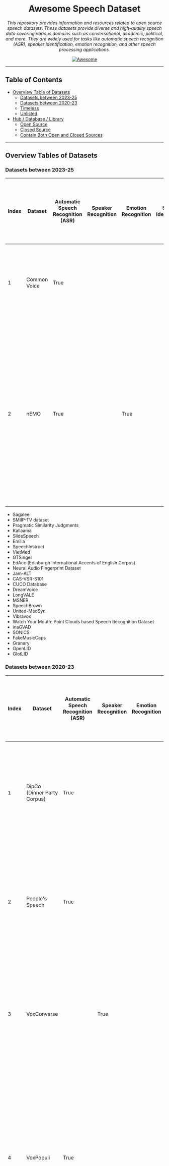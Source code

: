 <div align="center">

# Awesome Speech Dataset

*This repository provides information and resources related to open source speech datasets. These datasets provide
diverse and high-quality speech data covering various domains such as conversational, academic, political, and more.
They are widely used for tasks like automatic speech recognition (ASR), speaker identification, emotion recognition, and
other speech processing applications.*

[![Awesome](https://awesome.re/badge.svg)](https://awesome.re)

</div>

---

## Table of Contents

- [Overview Table of Datasets](#overview-tables-of-datasets)
    - [Datasets between 2023-25](#datasets-between-2023-25)
    - [Datasets between 2020-23](#datasets-between-2020-23)
    - [Timeless](#timeless)
    - [Unlisted](#unlisted)
- [Hub / Database / Library](#hub--database--library)
    - [Open Source](#open-source)
    - [Closed Source](#closed-source)
    - [Contain Both Open and Closed Sources](#contain-both-open-and-closed-sources)

---

## Overview Tables of Datasets

### Datasets between 2023-25

| Index | Dataset      | Automatic Speech Recognition (ASR) | Speaker Recognition | Emotion Recognition | Speaker Identification | Speaker Verification | Speech Separation | Speaker Diarisation (Diarization) | Voice Activity Detection (VAD) / Speech Activity Detection (SAD) / Speech Detection | Speech Enhancement | Answering Machine Detection (AMD) | Spoken Language Understanding (SLU) | Speech Translation (ST) | Language Identification (LID) | Text to Speech (TTS) | Spoken NER | Source separation | Dialogue Act Recognition | Keyword Spotting | Audio-Visual(AV) | Download                                                     | Multilingual | Source                     | Version | Paper                                                                           | Interspeech | Description                                                                                                                                                                                                                                                                                                                  |
|-------|--------------|------------------------------------|---------------------|---------------------|------------------------|----------------------|-------------------|-----------------------------------|-------------------------------------------------------------------------------------|--------------------|-----------------------------------|-------------------------------------|-------------------------|-------------------------------|----------------------|------------|-------------------|--------------------------|------------------|------------------|--------------------------------------------------------------|--------------|----------------------------|---------|---------------------------------------------------------------------------------|-------------|------------------------------------------------------------------------------------------------------------------------------------------------------------------------------------------------------------------------------------------------------------------------------------------------------------------------------|
| 1     | Common Voice | True                               |                     |                     |                        |                      |                   |                                   |                                                                                     |                    |                                   |                                     |                         |                               |                      |            |                   |                          |                  |                  | [Common Voice](https://commonvoice.mozilla.org/en/datasets)  | True         | Mozilla Foundation         | 21      |                                                                                 |             | Massive multilingual, crowd-sourced speech corpus with 20,408+ hours across 124 languages (CC0 licensed).                                                                                                                                                                                                                    |
| 2     | nEMO         | True                               |                     | True                |                        |                      |                   |                                   |                                                                                     |                    |                                   |                                     |                         |                               | True                 |            |                   |                          |                  |                  | [amu-cai/nEMO](https://huggingface.co/datasets/amu-cai/nEMO) |              | Adam Mickiewicz University |         | [nEMO: Dataset of Emotional Speech in Polish](https://arxiv.org/abs/2404.06292) |             | nEMO is a Creative Commons-licensed corpus of 4,481 Polish speech recordings by nine actors portraying six emotions (anger, fear, happiness, sadness, surprise, neutral), each with audio, orthographic and normalized transcriptions, and speaker metadata, designed for speech emotion recognition, ASR, and TTS research. |

* Sagalee
* SMIIP-TV dataset
* Pragmatic Similarity Judgments
* Kallaama
* SlideSpeech
* Emilia
* SpeechInstruct
* VietMed
* GTSinger
* EdAcc (Edinburgh International Accents of English Corpus)
* Neural Audio Fingerprint Dataset
* Jam-ALT
* CAS-VSR-S101
* CUCO Database
* DreamVoice
* LongVALE
* MSNER
* SpeechBrown
* United-MedSyn
* Vibravox
* Watch Your Mouth: Point Clouds based Speech Recognition Dataset
* inaGVAD
* SONICS
* FakeMusicCaps
* Granary
* OpenLID
* GlotLID

### Datasets between 2020-23

| Index | Dataset                     | Automatic Speech Recognition (ASR) | Speaker Recognition | Emotion Recognition | Speaker Identification | Speaker Verification | Speech Separation | Speaker Diarisation (Diarization) | Voice Activity Detection (VAD) / Speech Activity Detection (SAD) / Speech Detection | Speech Enhancement | Answering Machine Detection (AMD) | Spoken Language Understanding (SLU) | Speech Translation (ST) | Language Identification (LID) | Text to Speech (TTS) | Spoken NER | Source separation | Dialogue Act Recognition | Keyword Spotting | Audio-Visual(AV) | Download                                                                             | Multilingual | Source               | Version | Paper                                                                                                                                                                      | Interspeech | Description                                                                                                                                                                                                                                                                                                                               |
|-------|-----------------------------|------------------------------------|---------------------|---------------------|------------------------|----------------------|-------------------|-----------------------------------|-------------------------------------------------------------------------------------|--------------------|-----------------------------------|-------------------------------------|-------------------------|-------------------------------|----------------------|------------|-------------------|--------------------------|------------------|------------------|--------------------------------------------------------------------------------------|--------------|----------------------|---------|----------------------------------------------------------------------------------------------------------------------------------------------------------------------------|-------------|-------------------------------------------------------------------------------------------------------------------------------------------------------------------------------------------------------------------------------------------------------------------------------------------------------------------------------------------|
| 1     | DipCo (Dinner Party Corpus) | True                               |                     |                     | True                   |                      |                   |                                   |                                                                                     |                    |                                   |                                     |                         |                               |                      |            | True              |                          |                  |                  | [DiPCo -- Dinner Party Corpus](https://zenodo.org/records/8122551)                   |              | Amazon               |         | [DiPCo -- Dinner Party Corpus](https://arxiv.org/abs/1909.13447)                                                                                                           | True        | The Dinner Party Corpus (DiPCo) is a multi-microphone dataset of natural English dinner-table conversations designed for benchmarking noise-robust and distant speech processing tasks.                                                                                                                                                   |
| 2     | People's Speech             | True                               |                     |                     |                        |                      |                   |                                   |                                                                                     |                    |                                   |                                     |                         |                               |                      |            |                   |                          |                  |                  | [MLCommons/peoples_speech](https://huggingface.co/datasets/MLCommons/peoples_speech) |              | MLCommons            | 1       | [The People's Speech: A Large-Scale Diverse English Speech Recognition Dataset for Commercial Usage](https://arxiv.org/abs/2111.09344)                                     |             | The People's Speech dataset is a free-to-download, 30,000-hour (and growing) supervised conversational English speech recognition corpus licensed for academic and commercial use under CC-BY-SA.                                                                                                                                         |
| 3     | VoxConverse                 |                                    | True                |                     | True                   | True                 |                   | True                              |                                                                                     |                    |                                   |                                     |                         |                               |                      |            |                   |                          |                  | True             | [VoxConverse](https://mm.kaist.ac.kr/datasets/voxconverse/)                          |              | University of Oxford | 0.3     | [Spot the conversation: speaker diarisation in the wild](https://arxiv.org/abs/2007.01216)                                                                                 | True        | VoxConverse is an audio-visual speaker diarization dataset comprising over 50 hours of multispeaker clips of human speech, automatically extracted and time-aligned from “in the wild” YouTube videos                                                                                                                                     |
| 4     | VoxPopuli                   | True                               |                     |                     |                        |                      |                   |                                   |                                                                                     |                    |                                   |                                     |                         |                               |                      |            |                   |                          |                  |                  | [facebook/voxpopuli](https://huggingface.co/datasets/facebook/voxpopuli)             | True         | Facebook / Meta      |         | [VoxPopuli: A Large-Scale Multilingual Speech Corpus for Representation Learning, Semi-Supervised Learning and Interpretation](https://aclanthology.org/2021.acl-long.80/) |             | VoxPopuli is a large-scale multilingual speech corpus comprising 400 000 hours of unlabeled audio in 23 European languages, 1 800 hours of transcribed speech in 15 languages, and 17 300 hours of aligned oral interpretations, designed for unsupervised representation learning, semi-supervised ASR, and speech translation research. |

1. GigaSpeech
2. Multilingual LibriSpeech (MLS)
3. AISHELL (4)
4. ESD (Emotional Speech Database)
5. WenetSpeech
6. BEAT (Body-Expression-Audio-Text)
7. Samanantar
8. SEP-28k (Stuttering Events in Podcasts)
9. GUM
10. speechocean762
11. BSTC (Baidu Speech Translation Corpus)
12. MagicData-RAMC
13. SOMOS
14. EARS
15. SwissDial
16. Europarl-ASR
17. ADIMA
18. Samrómur L2 22.09
19. MediaSpeech
20. Totonac Resources
21. Multilingual TEDx
22. ASCEND
23. NISP
24. NISQA Speech Quality Corpus
25. Silent Speech EMG
26. VESUS
27. Vāksañcayaḥ (Sanskrit Speech Corpus by IIT Bombay)
28. DDS (Device-Degraded Speech)
29. ATIS (Air Travel Information System)

### Timeless

| Index | Dataset                                           | Automatic Speech Recognition (ASR) | Speaker Recognition | Emotion Recognition | Speaker Identification | Speaker Verification | Speech Separation | Speaker Diarisation (Diarization) | Voice Activity Detection (VAD) / Speech Activity Detection (SAD) / Speech Detection | Speech Enhancement | Answering Machine Detection (AMD) | Spoken Language Understanding (SLU) | Speech Translation (ST) | Language Identification (LID) | Text to Speech (TTS) | Spoken NER | Source separation | Dialogue Act Recognition | Keyword Spotting | Audio-Visual(AV) | Download                                                                                  | Multilingual | Source                                                                                     | Version | Paper                                                                                                                                                                                                                                                             | Interspeech | Description                                                                                                                                                                                                                                                                                                                        |
|-------|---------------------------------------------------|------------------------------------|---------------------|---------------------|------------------------|----------------------|-------------------|-----------------------------------|-------------------------------------------------------------------------------------|--------------------|-----------------------------------|-------------------------------------|-------------------------|-------------------------------|----------------------|------------|-------------------|--------------------------|------------------|------------------|-------------------------------------------------------------------------------------------|--------------|--------------------------------------------------------------------------------------------|---------|-------------------------------------------------------------------------------------------------------------------------------------------------------------------------------------------------------------------------------------------------------------------|-------------|------------------------------------------------------------------------------------------------------------------------------------------------------------------------------------------------------------------------------------------------------------------------------------------------------------------------------------|
| 1     | AMI Corpus                                        | True                               |                     | True                |                        |                      |                   | True                              |                                                                                     |                    |                                   |                                     |                         |                               |                      | True       |                   | True                     |                  |                  | [AMI Corpus](https://groups.inf.ed.ac.uk/ami/corpus/index.shtml)                          |              | University of Edinburgh                                                                    |         | [RECOGNITION AND UNDERSTANDING OF MEETINGS THE AMI AND AMIDA PROJECTS](https://www.cstr.ed.ac.uk/downloads/publications/2007/ami-asru2007.pdf)                                                                                                                    |             | The AMI Corpus is a publicly available 100-hour multimodal dataset of English four-person meetings recorded in instrumented rooms with synchronized audio, video, and pen/whiteboard streams, richly annotated for orthographic transcripts, dialogue acts, topic segmentation, summarization, named entities, gestures, and more. |
| 2     | CHiME                                             | True                               |                     |                     |                        |                      |                   | True                              | True                                                                                | True               |                                   |                                     |                         |                               |                      |            |                   |                          |                  |                  | [CHiME-6](https://openslr.org/150/)                                                       |              | University of Sheffield                                                                    | 6       | [CHiME-6 Challenge:Tackling Multispeaker Speech Recognition for Unsegmented Recordings](https://arxiv.org/abs/2004.09249)                                                                                                                                         | True        | A series of datasets focusing on speech in noisy environments (streets, cafés, homes). Includes CHiME-4 and CHiME-5/6, used for robust, far‐field ASR research.                                                                                                                                                                    |
| 3     | DAPS (Device and Produced Speech)                 |                                    |                     |                     |                        |                      |                   |                                   |                                                                                     | True               |                                   |                                     |                         |                               |                      |            |                   |                          |                  |                  | [DAPS (Device and Produced Speech) Dataset](https://zenodo.org/records/4660670)           |              | Adobe Research / Center for Computer Research in Music and Acoustics (Stanford University) |         | [Can we Automatically Transform Speech Recorded on Common Consumer Devices in Real-World Environments into Professional Production Quality Speech? — A Dataset, Insights, and Challenges](https://ccrma.stanford.edu/~gautham/Site/daps_files/mysore-spl2015.pdf) |             | Thought for a couple of seconds The DAPS dataset is an aligned corpus of clean, professionally produced, and consumer-device recorded speech samples designed to train and evaluate algorithms that transform everyday recordings into studio-quality audio.                                                                       |
| 4     | LibriSpeech                                       | True                               |                     |                     |                        |                      |                   |                                   |                                                                                     |                    |                                   |                                     |                         |                               |                      |            |                   |                          |                  |                  | [LibriSpeech ASR corpus](https://www.openslr.org/12)                                      |              | Johns Hopkins University                                                                   |         | [LIBRISPEECH: AN ASR CORPUS BASED ON PUBLIC DOMAIN AUDIO BOOKS](https://www.danielpovey.com/files/2015_icassp_librispeech.pdf)                                                                                                                                    |             | LibriSpeech is a 1,000-hour read English speech corpus derived from public-domain audiobooks, freely available under a CC BY 4.0 license for training and evaluating automatic speech recognition systems.                                                                                                                         |
| 5     | LibriVox                                          | True                               |                     |                     |                        |                      |                   |                                   |                                                                                     |                    |                                   |                                     |                         |                               |                      |            |                   |                          |                  |                  | [The LibriVox Free Audiobook Collection](https://archive.org/details/librivoxaudio)       |              | Hugh McGuire & Worldwide Volunteers                                                        |         |                                                                                                                                                                                                                                                                   |             | LibriVox is a volunteer-driven project founded in 2005 to make all public domain books freely available in audio format, with recordings read and shared by volunteers worldwide                                                                                                                                                   |
| 6     | MS-SNSD (Microsoft Scalable Noisy Speech Dataset) |                                    |                     |                     |                        |                      |                   |                                   |                                                                                     | True               |                                   |                                     |                         |                               |                      |            |                   |                          |                  |                  | [microsoft/MS-SNSD](https://github.com/microsoft/MS-SNSD)                                 |              | Microsoft                                                                                  |         | [A Scalable Noisy Speech Dataset and Online Subjective Test Framework](https://arxiv.org/abs/1909.08050)                                                                                                                                                          | True        | The Microsoft Scalable Noisy Speech Dataset (MS-SNSD) is an open-source collection of paired clean and noisy English speech clips—augmented with diverse noise types and configurable SNR levels—to facilitate scalable training and evaluation of deep learning–based speech enhancement models.                                  |
| 7     | Speech Commands                                   |                                    |                     |                     |                        |                      |                   |                                   |                                                                                     |                    |                                   |                                     |                         |                               |                      |            |                   |                          | True             |                  | [torchaudio.datasets.SPEECHCOMMANDS](https://docs.pytorch.org/audio/stable/datasets.html) |              | Google                                                                                     | 2       | [Speech Commands: A Dataset for Limited-Vocabulary Speech Recognition](https://arxiv.org/abs/1804.03209)                                                                                                                                                          |             | The Speech Commands dataset is a publicly available collection of one-second English audio clips of 35 distinct spoken words, designed to train and benchmark small-footprint, on-device keyword-spotting models.                                                                                                                  |
| 8     | Spoken Wikipedia Corpora                          | True                               |                     |                     |                        |                      |                   |                                   |                                                                                     |                    |                                   |                                     |                         |                               | True                 |            |                   |                          |                  |                  | [The Spoken Wikipedia Corpora](https://nats.gitlab.io/swc/)                               | True         | Hamburg University                                                                         | 2       | [Mining the Spoken Wikipedia for Speech Data and Beyond](https://aclanthology.org/L16-1735/)                                                                                                                                                                      |             | The Spoken Wikipedia Corpus is a freely licensed, multilingual dataset of time-aligned audio recordings and text transcripts of Wikipedia articles, produced via an automated scraping and alignment pipeline.                                                                                                                     |
| 9     | VoxCeleb                                          | True                               | True                | True                | True                   | True                 | True              |                                   |                                                                                     |                    |                                   |                                     |                         |                               |                      |            |                   |                          |                  | True             | [VoxCeleb](https://www.robots.ox.ac.uk/~vgg/data/voxceleb/vox2.html)                      | True         | University of Oxford                                                                       | 2       | [VoxCeleb2: Deep Speaker Recognition](https://www.robots.ox.ac.uk/~vgg/publications/2018/Chung18a/chung18a.pdf)                                                                                                                                                   | True        | Over 1 million utterances from 6,112 speakers (~2,442 hours) for state-of-the-art speaker recognition research.                                                                                                                                                                                                                    |
| 10    | WHAM!                                             |                                    |                     |                     |                        |                      | True              |                                   |                                                                                     | True               |                                   |                                     |                         |                               |                      |            | True              |                          |                  |                  | [WHAM!](http://wham.whisper.ai/)                                                          |              | Mitsubishi Electric Research Laboratories (MERL) /  Whisper.ai                             |         | [WHAM!: Extending Speech Separation to Noisy Environments](https://arxiv.org/abs/1907.01160)                                                                                                                                                                      | True        | The WHAM! dataset pairs two-speaker WSJ0 mixtures with real ambient noise recorded in San Francisco Bay Area venues to benchmark speech separation and enhancement models under realistic noisy conditions.                                                                                                                        |

1. MUSAN
2. WSJ0-2mix
3. TED-LIUM
4. VoxForge
5. VOCASET
6. JVS corpus
7. GRID
8. CMU Wilderness Multilingual Speech Dataset
9. MuST-C
10. Europarl (European Parliament Proceedings Parallel Corpus)
11. LRS2 (Lip Reading Sentences 2)
12. IEMOCAP
13. MELD (Multimodal EmotionLines Dataset)
14. MSP-IMPROV
15. CREMA-D
16. RAVDESS
17. AVA (Atomic Visual Actions)
18. Fluent Speech Commands
19. MIR Corpora
20. NIST SRE (SRE Data)
21. SITW
22. DIHARD
23. Voicebank DEMAND
24. SLURP
25. Tatoeba
26. CMUDict

### Unlisted

_Reasons: Insufficient information, extracted/derived from another dataset, not open source, out of date, specific
tasks, etc._

* **Insufficient information:** Lack of accompanying research paper, missing downloading steps, absence of metadata or
  data dictionary, and unclear or unspecified annotation, dataset sources, or recording/collecting details.

* **Extracted/Derived from another dataset:** Dataset has been derived or extracted from another pre-existing dataset.

* **Not open source:** Limited access due to insufficient publicly available information, many aspects being
  confidential, or availability restricted only to paid access.

* **Out of date:** Dataset is older than five years, indicating potential obsolescence.

* **Specific tasks:** Dataset is tailored for highly specialized subtasks or very specific applications.

| Index | Dataset | Description |
|-------|---------|-------------|
| 1     | AESDD   |             |

1. AESDD
2. Audiocite
3. AudioSet
4. aGender
5. AliMeeting
6. ANAD
7. Arabic Speech Corpus
8. Att-HACK
9. AudioMNIST
10. AVSpeech
11. BAVED
12. BibleTTS
13. CALLHOME American English Speech
14. Café
15. ClovaCall
16. CML-TTS
17. CMU-MOSEI
18. CN-CELEB
19. Common Phone
20. Coswara
21. CoVoST
22. CoVoST2
23. CVSS
24. DAPS
25. DCASE 2014
26. DEEP-VOICE
27. DEMoS
28. Earnings-21
29. EasyCom
30. Europarl-ST
31. EMOVO
32. Emo-DB
33. EmoSynth
34. EmoV-DB
35. EPIC-KITCHENS-100
36. EPIC-SOUNDS
37. EMNS
38. EmoFilm
39. eNTERFACE05
40. Fisher English Training Speech
41. Flickr Audio Caption Corpus
42. FMFCC-A
43. Free Spoken Digit Dataset
44. FSD50K
45. GEMEP corpus
46. GigaST
47. Golos
48. Hi-Fi TTS (Hi-Fi Multi-Speaker English TTS Dataset)
49. HowTo100M
50. Hume-VB
51. HumBug Zooniverse
52. IBM Voicemail Corpus
53. ICSI Corpus
54. IISc-MILE Kannada ASR Corpus
55. IISc-MILE Tamil ASR Corpus
56. InfantMarmosetsVox
57. Infobip AMD
58. Interview
59. ISOLET
60. JL corpus
61. KazakhTTS
62. KSC (Kazakh Speech Corpus)
63. Keio-ESD
64. Kosp2e
65. LEGO Spoken Dialogue Corpus
66. Libri-Adapt
67. Libri-Mixed-Speakers
68. LibriCSS
69. LibriMix
70. LibriTTS
71. LibriTTS-R
72. LJSpeech
73. LJSpeech-1.1
74. MaSS
75. MeerKAT: Meerkat Kalahari Audio Transcripts
76. Mini LibriSpeech
77. MobvoiHotwords
78. Mohammed
79. MOSI
80. MRDA
81. MSP Podcast Corpus
82. MSNER
83. MSR-86K
84. Mudestreda (Mudestreda Multimodal Device State Recognition Dataset)
85. Multimodal PISA (Multimodal Piano Skills Assessment)
86. MuSe-CAR
87. Nepali Text-to-Speech Data (Male and Female)
88. NTIMIT
89. OGVC
90. ParlamentParla
91. PartialSpoof
92. PC-GITA
93. PCVC (Persian Consonant Vowel Combination)
94. PodcastFillers
95. PromptSpeech
96. PromptTTS
97. Puebla-Nahuatl
98. RECOLA
99. ReefSet
100. Respiratory and Drug Actuation Dataset
101. ReVerb
102. Russian LibriSpeech
103. Samrómur Mimic 22.09
104. SASPEECH
105. SAVEE
106. SEWA
107. SEMAINE
108. SEOUL CORPUS
109. SHALCAS22A
110. ShEMO
111. Silbo Gomero Speech Corpus
112. SINGA:PURA (SINGApore: Polyphonic URban Audio)
113. SingFake
114. SLUE
115. SparseLibriMix
116. SpeechMatrix
117. Speech Accent Archive
118. Speech Wikimedia
119. SPEECH-COCO
120. Speech-MASSIVE
121. Spiking Heidelberg Digits (SHD)
122. Spiking Speech Commands (SSC)
123. SPGISpeech
124. Spotify Podcast Datase
125. Spoken-SQuAD
126. TAU Urban Acoustic Scenes 2019
127. TAU-NIGENS Spatial Sound
128. Tatoeba
129. TESS
130. THCHS-30
131. Thorsten-Voice
132. The MC Speech Dataset
133. TIMIT
134. TUDA
135. UGIF
136. VCTK (CSTR VCTK Corpus)
137. VCTK-2Mix
138. VGG-Sound
139. VGGSound-Sparse
140. VIVAE
141. VocalSound
142. VOICES
143. VoxBlink
144. Yoloxóchitl-Mixtec
145. YouTube-8M
146. Wavix Voicemail
147. WHAMR!
148. Wikimedia Commons
149. XBMU-AMDO31
150. Zeroth-Korean
151. DeToxy
152. EasyCall
153. REAL-M
154. RTASC
155. ReMASC
156. Talking With Hands 16.2M
157. Timers and Such
158. ASR-GLUE
159. EMOVIE
160. LibriVoxDeEn
161. NusaCrowd
162. RESD
163. SpokenSTS
164. TaL Corpus (The Tongue and Lips Corpus)
165. AV Digits Database
166. BD-4SK-ASR
167. CI-AVSR
168. JVS-MuSiC
169. LaboroTVSpeech
170. MASRI-HEADSET
171. MAVS
172. NPSC
173. MultiSV
174. NeuroVoz
175. RyanSpeech
176. SDN (Situated Dialogue Navigation)
177. AVA-Speech
178. AVASpeech-SMAD
179. Arabic Speech Commands Dataset.
180. DR-VCTK
181. EVI
182. EmoSpeech
183. FT Speech
184. Greek Parliament Proceedings
185. JSS Dataset (Jejueo Single Speaker Speech)
186. THVD (Talking Head Video Dataset)
187. Kinect-WSJ
188. LibriS2S
189. MediBeng
190. Persian Preschool Cognition Speech
191. Quechua-SER
192. RUSLAN
193. VedantaNY-10M
194. MCCSD (Mandarin Chinese Cued Speech Dataset)
195. TurkicASR
196. UrbanSound8K
197. CMUARCTIC
198. QUESST 2014
199. SNIPS
200. YESNO
201. AccentDB
202. Free Spoken Digit Dataset (FSDD)
203. Libri-Light
204. LRS3-TED
205. CAS-VSR-W1k (LRW-1000)
206. GLips
207. DIRHA
208. BERSt
209. CANDOR
210. MSP-Podcast
211. EmoDB
212. LSSED
213. Doc2Dial
214. Switchboard-1 Corpus
215. CPED
216. LRW (Lip Reading in the Wild)
217. CSS10
218. iKala
219. FKD (Football Keywords Dataset)
220. mDRT
221. BABEL Speech Corpus
222. WiLI-2018
223. Common Language
224. NLI-PT

---

## Hub / Database / Library

### Open Source

* [ISCA Archive](https://www.isca-archive.org/)
* [OpenSLR.org](http://www.openslr.org)
* [Voicebank](https://www.voicebank.ie/)
* [TorchAudio](https://github.com/pytorch/audio)
* [TensorFlow Datasets](https://www.tensorflow.org/datasets/catalog/overview)
* [Magic Data](https://www.magicdatatech.com/)
* [European Language Grid](https://live.european-language-grid.eu/)
* [Freesound](https://freesound.org/)

### Closed Source

* [Linguistic Data Consortium](https://www.ldc.upenn.edu/)

### Contain Both Open and Closed Sources

* [TalkBank](https://ca.talkbank.org/)
* [Zenodo](https://zenodo.org/)

---
